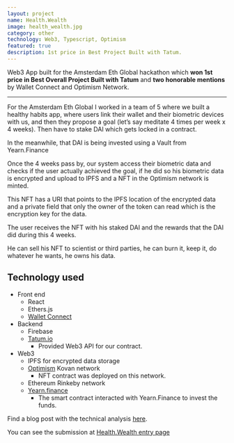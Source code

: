 ```yaml
---
layout: project
name: Health.Wealth
image: health_wealth.jpg
category: other
technology: Web3, Typescript, Optimism
featured: true
description: 1st price in Best Project Built with Tatum.
---
```


Web3 App built for the Amsterdam Eth Global hackathon which **won 1st price in Best Overall Project Built with Tatum** and **two honorable mentions** by Wallet Connect and Optimism Network.

---

For the Amsterdam Eth Global I worked in a team of 5 where we built a healthy habits app, where users link their wallet and their biometric devices with us, and then they propose a goal (let’s say meditate 4 times per week x 4 weeks). Then have to stake DAI which gets locked in a contract. 

In the meanwhile, that DAI is being invested using a Vault from Yearn.Finance

Once the 4 weeks pass by, our system access their biometric data and checks if the user actually achieved the goal, if he did so his biometric data is encrypted and upload to IPFS and a NFT in the Optimism network is minted. 

This NFT has a URI that points to the IPFS location of the encrypted data and a private field that only the owner of the token can read which is the encryption key for the data. 

The user receives the NFT with his staked DAI and the rewards that the DAI did during this 4 weeks. 

He can sell his NFT to scientist or third parties, he can burn it, keep it, do whatever he wants, he owns his data.

## Technology used
- Front end
  - React
  - Ethers.js
  - [Wallet Connect](https://walletconnect.com/)
- Backend
  - Firebase
  - [Tatum.io](https://tatum.io)
    - Provided Web3 API for our contract.
- Web3
  - IPFS for encrypted data storage
  - [Optimism](https://www.optimism.io/) Kovan network
    - NFT contract was deployed on this network.
  - Ethereum Rinkeby network
  - [Yearn.finance](https://yearn.finance)
    - The smart contract interacted with Yearn.Finance to invest the funds.

Find a blog post with the technical analysis [here](../../blog/health-wealth-hackathon-technical-analysis).

You can see the submission at [Health.Wealth entry page](https://showcase.ethglobal.com/ethamsterdam/health-wealth-650ik)

